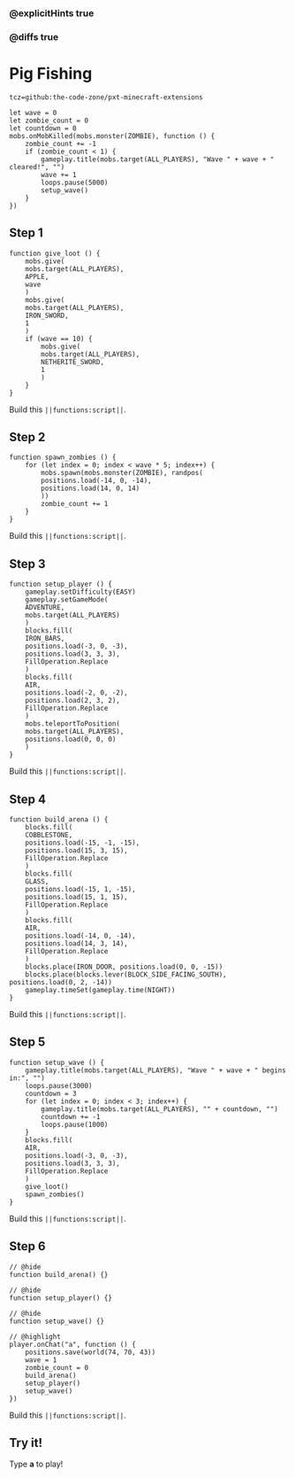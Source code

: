 ### @explicitHints true

### @diffs true

# Pig Fishing

```package
tcz=github:the-code-zone/pxt-minecraft-extensions
```

```template
let wave = 0
let zombie_count = 0
let countdown = 0
mobs.onMobKilled(mobs.monster(ZOMBIE), function () {
    zombie_count += -1
    if (zombie_count < 1) {
        gameplay.title(mobs.target(ALL_PLAYERS), "Wave " + wave + " cleared!", "")
        wave += 1
        loops.pause(5000)
        setup_wave()
    }
})

```

## Step 1

```blocks
function give_loot () {
    mobs.give(
    mobs.target(ALL_PLAYERS),
    APPLE,
    wave
    )
    mobs.give(
    mobs.target(ALL_PLAYERS),
    IRON_SWORD,
    1
    )
    if (wave == 10) {
        mobs.give(
        mobs.target(ALL_PLAYERS),
        NETHERITE_SWORD,
        1
        )
    }
}
```

Build this ``||functions:script||``.

## Step 2

```blocks
function spawn_zombies () {
    for (let index = 0; index < wave * 5; index++) {
        mobs.spawn(mobs.monster(ZOMBIE), randpos(
        positions.load(-14, 0, -14),
        positions.load(14, 0, 14)
        ))
        zombie_count += 1
    }
}
```

Build this ``||functions:script||``.

## Step 3

```blocks
function setup_player () {
    gameplay.setDifficulty(EASY)
    gameplay.setGameMode(
    ADVENTURE,
    mobs.target(ALL_PLAYERS)
    )
    blocks.fill(
    IRON_BARS,
    positions.load(-3, 0, -3),
    positions.load(3, 3, 3),
    FillOperation.Replace
    )
    blocks.fill(
    AIR,
    positions.load(-2, 0, -2),
    positions.load(2, 3, 2),
    FillOperation.Replace
    )
    mobs.teleportToPosition(
    mobs.target(ALL_PLAYERS),
    positions.load(0, 0, 0)
    )
}
```

Build this ``||functions:script||``.

## Step 4

```blocks
function build_arena () {
    blocks.fill(
    COBBLESTONE,
    positions.load(-15, -1, -15),
    positions.load(15, 3, 15),
    FillOperation.Replace
    )
    blocks.fill(
    GLASS,
    positions.load(-15, 1, -15),
    positions.load(15, 1, 15),
    FillOperation.Replace
    )
    blocks.fill(
    AIR,
    positions.load(-14, 0, -14),
    positions.load(14, 3, 14),
    FillOperation.Replace
    )
    blocks.place(IRON_DOOR, positions.load(0, 0, -15))
    blocks.place(blocks.lever(BLOCK_SIDE_FACING_SOUTH), positions.load(0, 2, -14))
    gameplay.timeSet(gameplay.time(NIGHT))
}
```

Build this ``||functions:script||``.

## Step 5

```blocks
function setup_wave () {
    gameplay.title(mobs.target(ALL_PLAYERS), "Wave " + wave + " begins in:", "")
    loops.pause(3000)
    countdown = 3
    for (let index = 0; index < 3; index++) {
        gameplay.title(mobs.target(ALL_PLAYERS), "" + countdown, "")
        countdown += -1
        loops.pause(1000)
    }
    blocks.fill(
    AIR,
    positions.load(-3, 0, -3),
    positions.load(3, 3, 3),
    FillOperation.Replace
    )
    give_loot()
    spawn_zombies()
}
```

Build this ``||functions:script||``.

## Step 6

```blocks
// @hide
function build_arena() {}

// @hide
function setup_player() {}

// @hide
function setup_wave() {}

// @highlight
player.onChat("a", function () {
    positions.save(world(74, 70, 43))
    wave = 1
    zombie_count = 0
    build_arena()
    setup_player()
    setup_wave()
})
```

Build this ``||functions:script||``.

## Try it!

Type **a** to play!